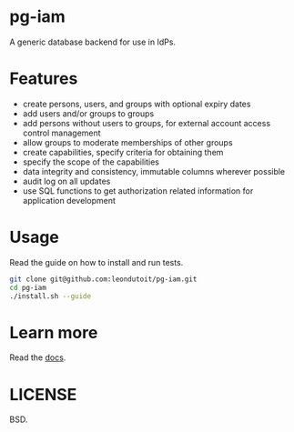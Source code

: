 
# pg-iam

A generic database backend for use in IdPs.

# Features

- create persons, users, and groups with optional expiry dates
- add users and/or groups to groups
- add persons without users to groups, for external account access control management
- allow groups to moderate memberships of other groups
- create capabilities, specify criteria for obtaining them
- specify the scope of the capabilities
- data integrity and consistency, immutable columns wherever possible
- audit log on all updates
- use SQL functions to get authorization related information for application development

# Usage

Read the guide on how to install and run tests.

```bash
git clone git@github.com:leondutoit/pg-iam.git
cd pg-iam
./install.sh --guide
```

# Learn more

Read the [docs](https://github.com/leondutoit/pg-iam/tree/master/docs).

# LICENSE

BSD.
